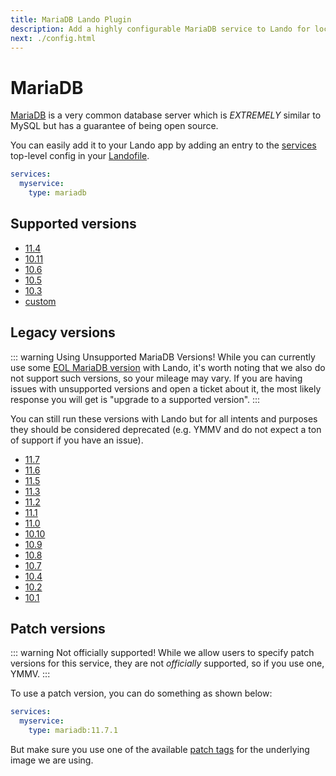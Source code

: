 ```yaml
---
title: MariaDB Lando Plugin
description: Add a highly configurable MariaDB service to Lando for local development with all the power of Docker and Docker Compose.
next: ./config.html
---
```


# MariaDB

[MariaDB](https://mariadb.org/) is a very common database server which is *EXTREMELY* similar to MySQL but has a guarantee of being open source.

You can easily add it to your Lando app by adding an entry to the [services](https://docs.lando.dev/services/lando-3.html) top-level config in your [Landofile](https://docs.lando.dev/landofile).

```yaml
services:
  myservice:
    type: mariadb
```

## Supported versions

*   [11.4](https://hub.docker.com/r/bitnamilegacy/mariadb/tags?name=11.4.)
*   [10.11](https://hub.docker.com/r/bitnamilegacy/mariadb/tags?name=10.11.)
*   [10.6](https://hub.docker.com/r/bitnamilegacy/mariadb/tags?name=10.6.)
*   [10.5](https://hub.docker.com/r/bitnamilegacy/mariadb/tags?name=10.5.)
*   [10.3](https://hub.docker.com/r/bitnamilegacy/mariadb/tags?name=10.3.)
*   [custom](https://docs.lando.dev/services/lando-3.html#overrides)

## Legacy versions

::: warning Using Unsupported MariaDB Versions!
While you can currently use some [EOL MariaDB version](https://endoflife.date/mariadb) with Lando, it's worth noting that we also do not support such versions, so your mileage may vary. If you are having issues with unsupported versions and open a ticket about it, the most likely response you will get is "upgrade to a supported version".
:::

You can still run these versions with Lando but for all intents and purposes they should be considered deprecated (e.g. YMMV and do not expect a ton of support if you have an issue).

*   [11.7](https://hub.docker.com/r/bitnamilegacy/mariadb/tags?name=11.7.)
*   [11.6](https://hub.docker.com/r/bitnamilegacy/mariadb/tags?name=11.6.)
*   [11.5](https://hub.docker.com/r/bitnamilegacy/mariadb/tags?name=11.5.)
*   [11.3](https://hub.docker.com/r/bitnamilegacy/mariadb/tags?name=11.3.)
*   [11.2](https://hub.docker.com/r/bitnamilegacy/mariadb/tags?name=11.2.)
*   [11.1](https://hub.docker.com/r/bitnamilegacy/mariadb/tags?name=11.1.)
*   [11.0](https://hub.docker.com/r/bitnamilegacy/mariadb/tags?name=11.0.)
*   [10.10](https://hub.docker.com/r/bitnamilegacy/mariadb/tags?name=10.10.)
*   [10.9](https://hub.docker.com/r/bitnamilegacy/mariadb/tags?name=10.9.)
*   [10.8](https://hub.docker.com/r/bitnamilegacy/mariadb/tags?name=10.8.)
*   [10.7](https://hub.docker.com/r/bitnamilegacy/mariadb/tags?name=10.7.)
*   [10.4](https://hub.docker.com/r/bitnamilegacy/mariadb/tags?name=10.4.)
*   [10.2](https://hub.docker.com/r/bitnamilegacy/mariadb/tags?name=10.2.)
*   [10.1](https://hub.docker.com/r/bitnamilegacy/mariadb/tags?name=10.1.)

## Patch versions

::: warning Not officially supported!
While we allow users to specify patch versions for this service, they are not *officially* supported, so if you use one, YMMV.
:::

To use a patch version, you can do something as shown below:

```yaml
services:
  myservice:
    type: mariadb:11.7.1
```

But make sure you use one of the available [patch tags](https://hub.docker.com/r/bitnamilegacy/mariadb/tags) for the underlying image we are using.

